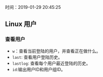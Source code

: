 时间：2019-01-29 20:45:25 

## Linux 用户

### 查看用户  

* `w`：查看当前登陆的用户，并查看正在做什么。	
* `last`: 查看用户登陆历史。
* `lastlog`: 查看每个用户最近登陆的历史。
* `id`:输出用户ID和用户组ID。
